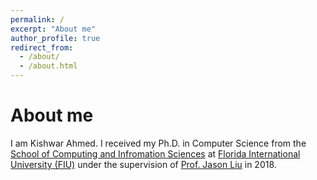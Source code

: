 ```yaml
---
permalink: /
excerpt: "About me"
author_profile: true
redirect_from: 
  - /about/
  - /about.html
---
```


About me
=====
I am Kishwar Ahmed. I received my Ph.D. in Computer Science from the
[School of Computing and Infromation
Sciences](https://www.cis.fiu.edu) at [Florida International
University (FIU)](https://www.fiu.edu) under the supervision of [Prof.
Jason Liu](https://people.cis.fiu.edu/liux/) in 2018. 


